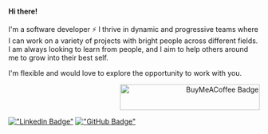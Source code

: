 #### Hi there!
I'm a software developer ⚡ I thrive in dynamic and progressive teams where I can work on a variety of projects with bright people across different fields.
I am always looking to learn from people, and I aim to help others around me to grow into their best self.
 
I'm flexible and would love to explore the opportunity to work with you.

<div align="right">
 <a href="https://www.buymeacoffee.com/constanti.mi" target="_blank">
  <img src="https://www.buymeacoffee.com/assets/img/guidelines/download-assets-1.svg" alt="BuyMeACoffee Badge" height="52" width="280">
 </a>
</div>

[!["Linkedin Badge"](https://img.shields.io/badge/LinkedIn-0077B5?style=flat-square&logo=linkedin&logoColor=white)](https://www.linkedin.com/in/constantimi/)
[!["GitHub Badge"](https://img.shields.io/badge/GitHub-100000?style=flat-square&logo=github&logoColor=white)](https://github.com/constantimi)
